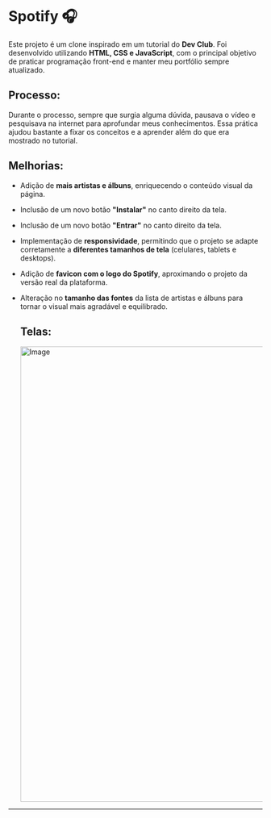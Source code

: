 # Spotify 🎧
Este projeto é um clone inspirado em um tutorial do **Dev Club**. Foi desenvolvido utilizando **HTML, CSS e JavaScript**, com o principal objetivo de praticar programação front-end e manter meu portfólio sempre atualizado.

## Processo:
Durante o processo, sempre que surgia alguma dúvida, pausava o vídeo e pesquisava na internet para aprofundar meus conhecimentos. Essa prática ajudou bastante a fixar os conceitos e a aprender além do que era mostrado no tutorial.

## Melhorias:
- Adição de **mais artistas e álbuns**, enriquecendo o conteúdo visual da página.
- Inclusão de um novo botão **"Instalar"** no canto direito da tela.
- Inclusão de um novo botão **"Entrar"** no canto direito da tela.
- Implementação de **responsividade**, permitindo que o projeto se adapte corretamente a **diferentes tamanhos de tela** (celulares, tablets e desktops).
- Adição de **favicon com o logo do Spotify**, aproximando o projeto da versão real da plataforma.
- Alteração no **tamanho das fontes** da lista de artistas e álbuns para tornar o visual mais agradável e equilibrado.

  ## Telas:
  <img width="2555" height="903" alt="Image" src="https://github.com/user-attachments/assets/f9f4cd49-0246-4937-a883-fe6ee8509d8c" />

---

